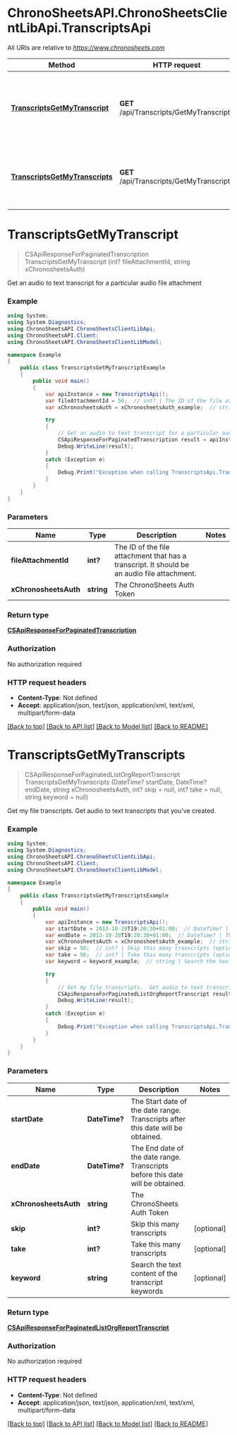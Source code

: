 # ChronoSheetsAPI.ChronoSheetsClientLibApi.TranscriptsApi

All URIs are relative to *https://www.chronosheets.com*

Method | HTTP request | Description
------------- | ------------- | -------------
[**TranscriptsGetMyTranscript**](TranscriptsApi.md#transcriptsgetmytranscript) | **GET** /api/Transcripts/GetMyTranscript | Get an audio to text transcript for a particular audio file attachment
[**TranscriptsGetMyTranscripts**](TranscriptsApi.md#transcriptsgetmytranscripts) | **GET** /api/Transcripts/GetMyTranscripts | Get my file transcripts.  Get audio to text transcripts that you&#39;ve created.


<a name="transcriptsgetmytranscript"></a>
# **TranscriptsGetMyTranscript**
> CSApiResponseForPaginatedTranscription TranscriptsGetMyTranscript (int? fileAttachmentId, string xChronosheetsAuth)

Get an audio to text transcript for a particular audio file attachment

### Example
```csharp
using System;
using System.Diagnostics;
using ChronoSheetsAPI.ChronoSheetsClientLibApi;
using ChronoSheetsAPI.Client;
using ChronoSheetsAPI.ChronoSheetsClientLibModel;

namespace Example
{
    public class TranscriptsGetMyTranscriptExample
    {
        public void main()
        {
            var apiInstance = new TranscriptsApi();
            var fileAttachmentId = 56;  // int? | The ID of the file attachment that has a transcript.  It should be an audio file attachment.
            var xChronosheetsAuth = xChronosheetsAuth_example;  // string | The ChronoSheets Auth Token

            try
            {
                // Get an audio to text transcript for a particular audio file attachment
                CSApiResponseForPaginatedTranscription result = apiInstance.TranscriptsGetMyTranscript(fileAttachmentId, xChronosheetsAuth);
                Debug.WriteLine(result);
            }
            catch (Exception e)
            {
                Debug.Print("Exception when calling TranscriptsApi.TranscriptsGetMyTranscript: " + e.Message );
            }
        }
    }
}
```

### Parameters

Name | Type | Description  | Notes
------------- | ------------- | ------------- | -------------
 **fileAttachmentId** | **int?**| The ID of the file attachment that has a transcript.  It should be an audio file attachment. | 
 **xChronosheetsAuth** | **string**| The ChronoSheets Auth Token | 

### Return type

[**CSApiResponseForPaginatedTranscription**](CSApiResponseForPaginatedTranscription.md)

### Authorization

No authorization required

### HTTP request headers

 - **Content-Type**: Not defined
 - **Accept**: application/json, text/json, application/xml, text/xml, multipart/form-data

[[Back to top]](#) [[Back to API list]](../README.md#documentation-for-api-endpoints) [[Back to Model list]](../README.md#documentation-for-models) [[Back to README]](../README.md)

<a name="transcriptsgetmytranscripts"></a>
# **TranscriptsGetMyTranscripts**
> CSApiResponseForPaginatedListOrgReportTranscript TranscriptsGetMyTranscripts (DateTime? startDate, DateTime? endDate, string xChronosheetsAuth, int? skip = null, int? take = null, string keyword = null)

Get my file transcripts.  Get audio to text transcripts that you've created.

### Example
```csharp
using System;
using System.Diagnostics;
using ChronoSheetsAPI.ChronoSheetsClientLibApi;
using ChronoSheetsAPI.Client;
using ChronoSheetsAPI.ChronoSheetsClientLibModel;

namespace Example
{
    public class TranscriptsGetMyTranscriptsExample
    {
        public void main()
        {
            var apiInstance = new TranscriptsApi();
            var startDate = 2013-10-20T19:20:30+01:00;  // DateTime? | The Start date of the date range.  Transcripts after this date will be obtained.
            var endDate = 2013-10-20T19:20:30+01:00;  // DateTime? | The End date of the date range.  Transcripts before this date will be obtained.
            var xChronosheetsAuth = xChronosheetsAuth_example;  // string | The ChronoSheets Auth Token
            var skip = 56;  // int? | Skip this many transcripts (optional) 
            var take = 56;  // int? | Take this many transcripts (optional) 
            var keyword = keyword_example;  // string | Search the text content of the transcript keywords (optional) 

            try
            {
                // Get my file transcripts.  Get audio to text transcripts that you've created.
                CSApiResponseForPaginatedListOrgReportTranscript result = apiInstance.TranscriptsGetMyTranscripts(startDate, endDate, xChronosheetsAuth, skip, take, keyword);
                Debug.WriteLine(result);
            }
            catch (Exception e)
            {
                Debug.Print("Exception when calling TranscriptsApi.TranscriptsGetMyTranscripts: " + e.Message );
            }
        }
    }
}
```

### Parameters

Name | Type | Description  | Notes
------------- | ------------- | ------------- | -------------
 **startDate** | **DateTime?**| The Start date of the date range.  Transcripts after this date will be obtained. | 
 **endDate** | **DateTime?**| The End date of the date range.  Transcripts before this date will be obtained. | 
 **xChronosheetsAuth** | **string**| The ChronoSheets Auth Token | 
 **skip** | **int?**| Skip this many transcripts | [optional] 
 **take** | **int?**| Take this many transcripts | [optional] 
 **keyword** | **string**| Search the text content of the transcript keywords | [optional] 

### Return type

[**CSApiResponseForPaginatedListOrgReportTranscript**](CSApiResponseForPaginatedListOrgReportTranscript.md)

### Authorization

No authorization required

### HTTP request headers

 - **Content-Type**: Not defined
 - **Accept**: application/json, text/json, application/xml, text/xml, multipart/form-data

[[Back to top]](#) [[Back to API list]](../README.md#documentation-for-api-endpoints) [[Back to Model list]](../README.md#documentation-for-models) [[Back to README]](../README.md)

